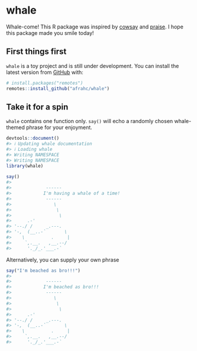 
<!-- README.md is generated from README.Rmd. Please edit that file -->

# whale

Whale-come! This R package was inspired by
[cowsay](https://github.com/sckott/cowsay) and
[praise](https://github.com/rladies/praise). I hope this package made
you smile today!

## First things first

`whale` is a toy project and is still under development. You can install
the latest version from [GitHub](https://github.com/) with:

``` r
# install.packages("remotes")
remotes::install_github("afrahc/whale")
```

## Take it for a spin

`whale` contains one function only. `say()` will echo a randomly chosen
whale-themed phrase for your enjoyment.

``` r
devtools::document()
#> ℹ Updating whale documentation
#> ℹ Loading whale
#> Writing NAMESPACE
#> Writing NAMESPACE
library(whale)
 
say() 
#> 
#>             ------ 
#>            I'm having a whale of a time! 
#>             ------ 
#>                \   
#>                 \  
#>                  \
#>      .-'
#> '--./ /     _.---.
#> '-,  (__..-`       \
#>    \          .     |
#>     `,.__.   ,__.--/
#>      '._/_.'___.-`
```

Alternatively, you can supply your own phrase

``` r
say("I'm beached as bro!!!")
#> 
#>             ------ 
#>            I'm beached as bro!!! 
#>             ------ 
#>                \   
#>                 \  
#>                  \
#>      .-'
#> '--./ /     _.---.
#> '-,  (__..-`       \
#>    \          .     |
#>     `,.__.   ,__.--/
#>      '._/_.'___.-`
```
